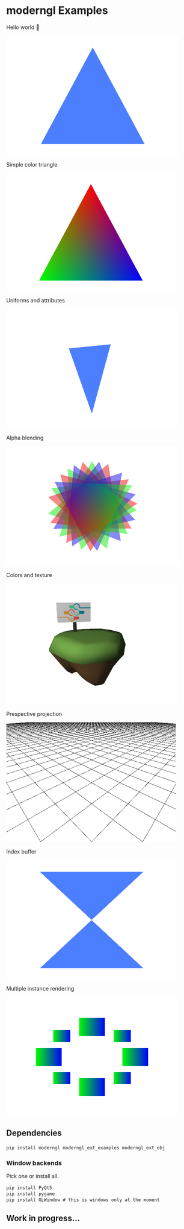 # moderngl Examples

Hello world :tada:

![](preview_images/hello_world.png)

Simple color triangle

![](preview_images/color_triangle.png)

Uniforms and attributes

![](preview_images/uniforms_and_attributes.png)

Alpha blending

![](preview_images/alpha_blending.png)

Colors and texture

![](preview_images/colors_and_texture.png)

Prespective projection

![](preview_images/perspective_projection.png)

Index buffer

![](preview_images/index_buffer.png)

Multiple instance rendering

![](preview_images/multiple_instance_rendering.png)
## Dependencies

```
pip install moderngl moderngl_ext_examples moderngl_ext_obj
```

### Window backends

Pick one or install all.

```
pip install PyQt5
pip install pygame
pip install GLWindow # this is windows only at the moment
```

## Work in progress...
